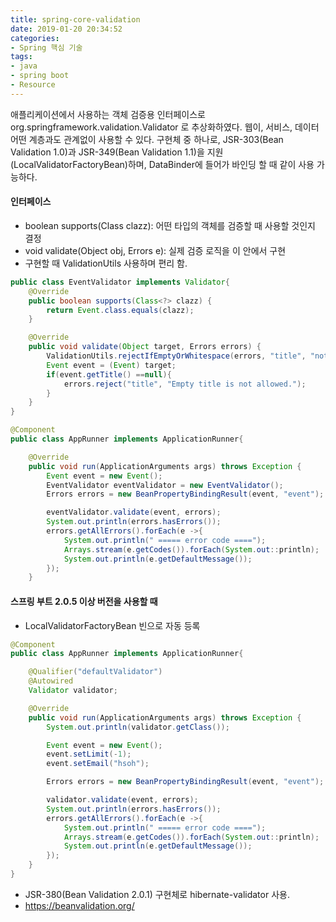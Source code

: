 ```yaml
---
title: spring-core-validation
date: 2019-01-20 20:34:52
categories:
- Spring 핵심 기술
tags:
- java
- spring boot
- Resource
---
```


애플리케이션에서 사용하는 객체 검증용 인터페이스로 org.springframework.validation.Validator 로 추상화하였다. 웹이, 서비스, 데이터 어떤 계층과도 관계없이 사용할 수 있다. 구현체 중 하나로, JSR-303(Bean Validation 1.0)과 JSR-349(Bean Validation 1.1)을 지원(LocalValidatorFactoryBean)하며,  DataBinder에 들어가 바인딩 할 때 같이 사용 가능하다.

<!--more-->  

#### 인터페이스 

-  boolean supports(Class clazz): 어떤 타입의 객체를 검증할 때 사용할 것인지 결정
-  void validate(Object obj, Errors e): 실제 검증 로직을 이 안에서 구현 
  - 구현할 때 ValidationUtils 사용하며 편리 함. 

```java
public class EventValidator implements Validator{
    @Override
    public boolean supports(Class<?> clazz) {
        return Event.class.equals(clazz);
    }

    @Override
    public void validate(Object target, Errors errors) {
        ValidationUtils.rejectIfEmptyOrWhitespace(errors, "title", "notempty", "Empty title is not allowed.");
        Event event = (Event) target;
        if(event.getTitle() ==null){
            errors.reject("title", "Empty title is not allowed.");
        }
    }
}
```

```java
@Component
public class AppRunner implements ApplicationRunner{

    @Override
    public void run(ApplicationArguments args) throws Exception {
        Event event = new Event();
        EventValidator eventValidator = new EventValidator();
        Errors errors = new BeanPropertyBindingResult(event, "event");

        eventValidator.validate(event, errors);
        System.out.println(errors.hasErrors());
        errors.getAllErrors().forEach(e ->{
            System.out.println(" ===== error code ====");
            Arrays.stream(e.getCodes()).forEach(System.out::println);
            System.out.println(e.getDefaultMessage());
        });
    }
```



#### 스프링 부트 2.0.5 이상 버전을 사용할 때 

- LocalValidatorFactoryBean 빈으로 자동 등록 

```java
@Component
public class AppRunner implements ApplicationRunner{

    @Qualifier("defaultValidator")
    @Autowired
    Validator validator;

    @Override
    public void run(ApplicationArguments args) throws Exception {
        System.out.println(validator.getClass());

        Event event = new Event();
        event.setLimit(-1);
        event.setEmail("hsoh");

        Errors errors = new BeanPropertyBindingResult(event, "event");

        validator.validate(event, errors);
        System.out.println(errors.hasErrors());
        errors.getAllErrors().forEach(e ->{
            System.out.println(" ===== error code ====");
            Arrays.stream(e.getCodes()).forEach(System.out::println);
            System.out.println(e.getDefaultMessage());
        });
    }
}
```



- JSR-380(Bean Validation 2.0.1) 구현체로 hibernate-validator 사용. 
- https://beanvalidation.org/ 